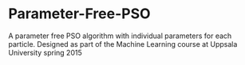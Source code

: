 # Parameter-Free-PSO
A parameter free PSO algorithm with individual parameters for each particle. Designed as part of the Machine Learning course at Uppsala University spring 2015
